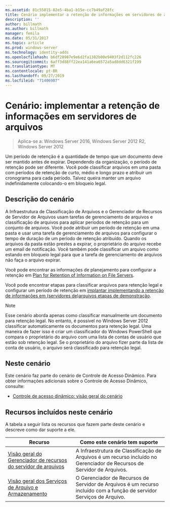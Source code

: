 ```yaml
---
ms.assetid: 81c55015-82e5-4ba1-b15e-cc7b49af28fc
title: Cenário implementar a retenção de informações em servidores de arquivos
description: ''
author: billmath
ms.author: billmath
manager: femila
ms.date: 05/31/2017
ms.topic: article
ms.prod: windows-server
ms.technology: identity-adds
ms.openlocfilehash: b6df28987e9e6d2fa1382b00e9403f2d112fc226
ms.sourcegitcommit: 6aff3d88ff22ea141a6ea6572a5ad8dd6321f199
ms.translationtype: MT
ms.contentlocale: pt-BR
ms.lasthandoff: 09/27/2019
ms.locfileid: "71406987"
---
```

# <a name="scenario-implement-retention-of-information-on-file-servers"></a>Cenário: implementar a retenção de informações em servidores de arquivos

>Aplica-se a: Windows Server 2016, Windows Server 2012 R2, Windows Server 2012

Um período de retenção é a quantidade de tempo que um documento deve ser mantido antes de expirar. Dependendo da organização, o período de retenção pode ser diferente. Você pode classificar arquivos em uma pasta com períodos de retenção de curto, médio e longo prazo e atribuir um cronograma para cada período. Talvez queira manter um arquivo indefinidamente colocando-o em bloqueio legal.  
  
## <a name="BKMK_OVER"></a>Descrição do cenário  
A Infraestrutura de Classificação de Arquivos e o Gerenciador de Recursos de Servidor de Arquivos usam tarefas de gerenciamento de arquivos e classificação de arquivos para aplicar períodos de retenção para um conjunto de arquivos. Você pode atribuir um período de retenção em uma pasta e usar uma tarefa de gerenciamento de arquivos para configurar o tempo de duração de um período de retenção atribuído. Quando os arquivos da pasta estão prestes a expirar, o proprietário do arquivo recebe um email de notificação. Você também pode classificar um arquivo como estando em bloqueio legal para que a tarefa de gerenciamento de arquivos não faça o arquivo expirar.  
  
Você pode encontrar as informações de planejamento para configurar a retenção em [Plan for Retention of Information on File Servers](assetId:///edf13190-7077-455a-ac01-f534064a9e0c).  
  
Você pode encontrar etapas para classificar arquivos para retenção legal e configurar um período de retenção em [implantar implementando a retenção de informações em &#40;servidores de&#41;arquivos etapas de demonstração](Deploy-Implementing-Retention-of-Information-on-File-Servers--Demonstration-Steps-.md).  
  
> [!NOTE]  
> Esse cenário aborda apenas como classificar manualmente um documento para retenção legal. No entanto, é possível no Windows Server 2012 classificar automaticamente os documentos para retenção legal. Uma maneira de fazer isso é criar um classificador do Windows PowerShell que compara o proprietário do arquivo com uma lista de contas de usuário que estão sob retenção legal. Se o proprietário do arquivo fizer parte da lista de conta de usuário, o arquivo será classificado para retenção legal.  
  
## <a name="in-this-scenario"></a>Neste cenário  
Este cenário faz parte do cenário de Controle de Acesso Dinâmico. Para obter informações adicionais sobre o Controle de Acesso Dinâmico, consulte:  
  
-   [Controle de acesso dinâmico: visão geral do cenário](Dynamic-Access-Control--Scenario-Overview.md)  
  
## <a name="BKMK_NEW"></a>Recursos incluídos neste cenário  
A tabela a seguir lista os recursos que fazem parte deste cenário e descreve como dar suporte a ele.  
  
|Recurso|Como este cenário tem suporte|  
|-----------|---------------------------------|  
|[Visão geral do Gerenciador de recursos do servidor de arquivos](https://technet.microsoft.com/library/hh831701.aspx)|A Infraestrutura de Classificação de Arquivos é um recurso incluído no Gerenciador de Recursos de Servidor de Arquivos.|  
|[Visão geral dos Serviços de Arquivo e Armazenamento](https://technet.microsoft.com/library/hh831487.aspx)|O Gerenciador de Recursos de Servidor de Arquivos é um recurso incluído com a função de servidor Serviços de Arquivo.|  
  
  


